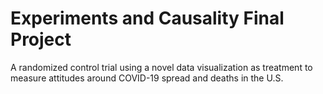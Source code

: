 # Experiments and Causality Final Project 

A randomized control trial using a novel data visualization as treatment to measure attitudes around COVID-19 spread and deaths in the U.S.

